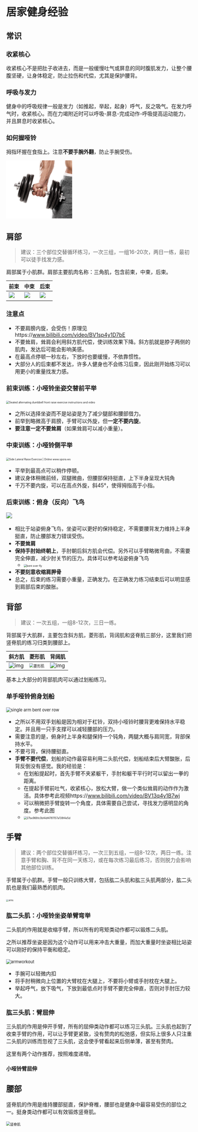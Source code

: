 # 居家健身经验





## 常识

### 收紧核心

收紧核心不是把肚子收进去，而是一般缓慢吐气或屏息的同时腹肌发力，让整个腰腹坚硬，让身体稳定，防止拉伤和代偿，尤其是保护腰背。

### 呼吸与发力

健身中的呼吸规律一般是发力（如推起，举起，起身）呼气，反之吸气。在发力呼气时，收紧核心。而在力竭附近时可以呼吸-屏息-完成动作-呼吸提高运动能力，并且屏息时收紧核心。

### 如何握哑铃

拇指环握在食指上。注意**不要手腕外翻**，防止手腕受伤。

![](assets\hold.png)





## 肩部

> 建议：三个部位交替循环练习，一次三组，一组16-20次，两日一练，最初可以徒手找发力感。

肩部属于小肌群。肩部主要肌肉名称：三角肌，包含前束，中束，后束。

| 前束                                                         | 中束                                                         | 后束                                                         |
| ------------------------------------------------------------ | ------------------------------------------------------------ | ------------------------------------------------------------ |
| ![](https://nimg.ws.126.net/?url=http%3A%2F%2Fdingyue.ws.126.net%2FQwk19bRpfKcSAP1VFx9vEzaUzFD6LUbG7DVD5hoNoBrhh1542464931446.jpeg&thumbnail=650x2147483647&quality=80&type=jpg) | ![](https://nimg.ws.126.net/?url=http%3A%2F%2Fdingyue.ws.126.net%2FwVaFyypHszZWH3ihOQAn2RKBWGpkwWgLOTSVsGw1nojIh1542464932511.jpeg&thumbnail=650x2147483647&quality=80&type=jpg) | ![](https://nimg.ws.126.net/?url=http%3A%2F%2Fdingyue.ws.126.net%2FhOaJEQpHqWoYwMpPZHRQyxh5WJOiwDHDl%3DLeY3nsg4BOW1542464933560.jpeg&thumbnail=650x2147483647&quality=80&type=jpg) |

### 注意点

- 不要肩膀内旋，会受伤！原理见https://www.bilibili.com/video/BV1sp4y1D7bE
- 不要耸肩，耸肩会利用斜方肌代偿，使训练效果下降。斜方肌就是脖子两侧的肌肉，发达后可能会影响美感。
- 在最高点停顿一秒左右，下放时也要缓慢，不依靠惯性。
- 大部分人的后束都不发达，许多人健身也不会练习后束，因此刚开始练习可以用更小的重量找发力感。

### 前束训练：小哑铃坐姿交替前平举



<img src="https://weighttraining.guide/wp-content/uploads/2017/07/seated-alternating-dumbbell-front-raise-resized.png" alt="Seated alternating dumbbell front raise exercise instructions and video" style="zoom:50%;" />

- 之所以选择坐姿而不是站姿是为了减少腿部和腰部借力。
- 前举到略微高于肩膀，手臂可以外旋，但**一定不要内旋**。
- **要注意一定不要耸肩**（如果耸肩可以减小重量）。

### 中束训练：小哑铃侧平举

<img src="https://weighttraining.guide/wp-content/uploads/2016/05/dumbbell-lateral-raise-resized.png" alt="Side Lateral Raise Exercise | Online www.spora.ws" style="zoom:50%;" />

- 平举到最高点可以稍作停顿。
- 建议身体稍微前倾，双腿微曲，但腰部保持挺直，上下半身呈现大钝角
- 千万不要内旋，可以在高点外旋，斜45°，使得拇指高于小指。

### 后束训练：俯身（反向）飞鸟

![](https://bodybuilding-wizard.com/wp-content/uploads/2015/03/seated-bent-over-dumbbell-lateral-raise-2-0-0.jpg)

- 相比于站姿俯身飞鸟，坐姿可以更好的保持稳定，不需要腰背发力维持上半身挺直，防止腰部发力错误受伤。
- **不要耸肩**
- **保持手肘始终朝上**，手肘朝后斜方肌会代偿。另外可以手臂略微弯曲，不需要完全伸直，减少肘关节的压力。具体可以参考站姿俯身飞鸟
    - <img src="C:\Users\82454\Desktop\fit\小哑铃\assets\bent over fly.gif" alt="bent over fly" style="zoom:50%;" />
- **不要刻意收缩肩胛骨**
- 总之，后束的练习需要小重量，正确发力。在正确发力练习结束后可以明显感到肩部后束的酸胀。

## 背部

> 建议：一次五组，一组8-12次，三日一练。

背部属于大肌群，主要包含斜方肌，菱形肌，背阔肌和竖脊肌三部分，这里我们把竖脊肌的练习归类到腰部上。

| 斜方肌                                                       | 菱形肌                                                       | 背阔肌                                                       |
| ------------------------------------------------------------ | ------------------------------------------------------------ | ------------------------------------------------------------ |
| ![img](https://pic2.zhimg.com/80/v2-1a4ef36dc78ec15c560a7affcbbdfe41_720w.jpg) | <img src="C:\Users\82454\Desktop\fit\小哑铃\assets\菱形肌.jpg" alt="菱形肌" style="zoom:70%;" /> | ![img](https://pic1.zhimg.com/80/v2-02c9e6c8c3965fa933ec3af70794864c_720w.jpg) |

基本上大部分的背部肌肉可以通过划船练习。

### 单手哑铃俯身划船

<img src="C:\Users\82454\Desktop\fit\小哑铃\assets\single arm bent over row.gif" alt="single arm bent over row" style="zoom:80%;" />

- 之所以不用双手划船是因为相对于杠铃，双持小哑铃时腰背更难保持水平稳定。并且用一只手支撑可以减轻腰部的压力。
- 需要注意的是，俯身时上半身和腿保持一个钝角，两腿大概与肩同宽，背部保持水平。
- 不要弓背，保持腰挺直。
- **手臂不要代偿**，划船的动作最容易利用二头肌代偿，划船结束后大臂酸胀，后背反倒没有感觉。我的经验是：
    - 在划船提起时，首先手臂不夹紧躯干，手肘和躯干平行时可以留出一拳的距离。
    - 在提起手臂前吐气，收紧核心，放松大臂，做一个类似耸肩的动作作为激活。具体参考此视频https://www.bilibili.com/video/BV13q4y1B7wj
    - 可以稍微把手臂旋转一个角度，具体需要自己尝试，寻找发力感明显的角度。参考此图
    - <img src="C:\Users\82454\AppData\Local\Temp\WeChat Files\27be968fc0bf4df4761157a138f4e5d.jpg" alt="27be968fc0bf4df4761157a138f4e5d" style="zoom:50%;" />



## 手臂

> 建议：两个部位交替循环练习，一次三到五组，一组8-12次，两日一练。注意手臂和胸、背不在同一天练习，或在每次练习最后练习，否则脱力会影响其他部位训练。

手臂属于小肌群。手臂一般只训练大臂，包括肱二头肌和肱三头肌两部分，肱二头肌也是我们最熟悉的肌肉。

<img src="C:\Users\82454\Desktop\fit\小哑铃\assets\arms.png" alt="arms" style="zoom:40%;" />

### 肱二头肌：小哑铃坐姿单臂弯举

二头肌的作用就是收缩手臂，所以所有的弯矩类动作都可以锻炼二头肌。

之所以推荐坐姿是因为这个动作可以用来冲击大重量，而加大重量时坐姿相比站姿可以刚好的保持平衡和稳定。

<img src="C:\Users\82454\Desktop\fit\小哑铃\assets\armworkout.png" alt="armworkout" style="zoom:80%;" />

- 手腕可以轻微内扣
- 将手肘稍微向上位置的大臂枕在大腿上，不要将小臂或手肘枕在大腿上。
- 举起呼气，放下吸气，下放到最低点时手臂不要完全伸直，否则对手肘压力较大。

### 肱三头肌：臂屈伸

三头肌的作用是伸开手臂，所有的屈伸类动作都可以练习三头肌。三头肌也起到了收束手臂的作用，可以让手臂更紧致，没有赘肉的松弛感，但实际上很多人只注重二头肌的训练而忽视了三头肌，这会使手臂看起来后侧单薄，甚至有赘肉。

这里有两个动作推荐，按照难度递增。

#### 小哑铃臂屈伸







## 腰部

竖脊肌的作用是维持腰部挺直，保护脊椎，腰部也是健身中最容易受伤的部位之一。挺身类动作都可以有效锻炼竖脊肌。

<img src="C:\Users\82454\Desktop\fit\小哑铃\assets\竖脊肌.webp" alt="竖脊肌" style="zoom:67%;" />

